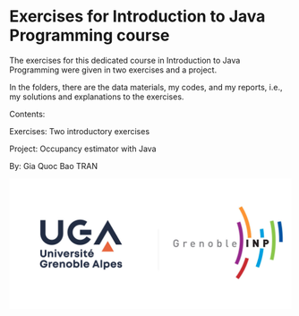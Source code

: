 # Exercises for Introduction to Java Programming course

The exercises for this dedicated course in Introduction to Java Programming were given in two exercises and a project.

In the folders, there are the data materials, my codes, and my reports, i.e., my solutions and explanations to the exercises.

Contents:

Exercises: Two introductory exercises

Project: Occupancy estimator with Java

By: Gia Quoc Bao TRAN 

![UGA logo](https://github.com/TRAN-Gia-Quoc-Bao/Course-Intro-Java/blob/main/logoUGA.jpg)
